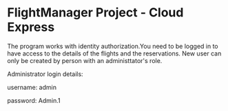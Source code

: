 # FlightManager Project - Cloud Express

The program works with identity authorization.You need to be logged in to have access to the details of the flights and the reservations. New user can only be created by person with an administtator's role.

Administrator login details:

username: admin

password: Admin.1
